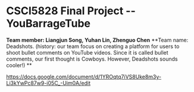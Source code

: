 # CSCI5828 Final Project -- YouBarrageTube
**Team member: Liangjun Song, Yuhan Lin, Zhenguo Chen**
**Team name: Deadshots. (history: our team focus on creating a platform for users to shoot bullet comments on YouTube videos. Since it is called bullet comments, our first thought is Cowboys. However, Deadshots sounds cooler!) **

https://docs.google.com/document/d/1YROqtq7iVS8Uke8m3y-Li3kYwPc87w9-i05C_-Uim0A/edit
